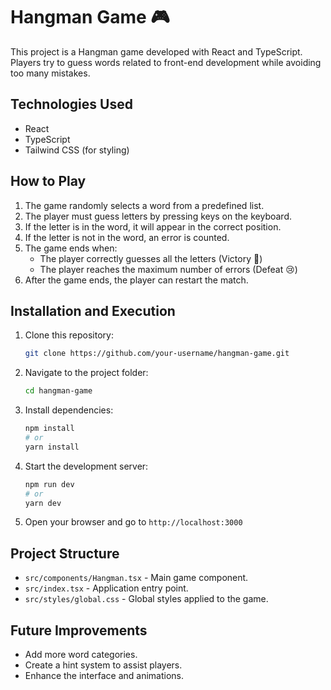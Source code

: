 # Hangman Game 🎮

This project is a Hangman game developed with React and TypeScript. Players try to guess words related to front-end development while avoiding too many mistakes.

## Technologies Used
- React
- TypeScript
- Tailwind CSS (for styling)

## How to Play
1. The game randomly selects a word from a predefined list.
2. The player must guess letters by pressing keys on the keyboard.
3. If the letter is in the word, it will appear in the correct position.
4. If the letter is not in the word, an error is counted.
5. The game ends when:
   - The player correctly guesses all the letters (Victory 🎉)
   - The player reaches the maximum number of errors (Defeat 😢)
6. After the game ends, the player can restart the match.

## Installation and Execution

1. Clone this repository:
   ```sh
   git clone https://github.com/your-username/hangman-game.git
   ```
2. Navigate to the project folder:
   ```sh
   cd hangman-game
   ```
3. Install dependencies:
   ```sh
   npm install
   # or
   yarn install
   ```
4. Start the development server:
   ```sh
   npm run dev
   # or
   yarn dev
   ```
5. Open your browser and go to `http://localhost:3000`

## Project Structure
- `src/components/Hangman.tsx` - Main game component.
- `src/index.tsx` - Application entry point.
- `src/styles/global.css` - Global styles applied to the game.

## Future Improvements
- Add more word categories.
- Create a hint system to assist players.
- Enhance the interface and animations.

